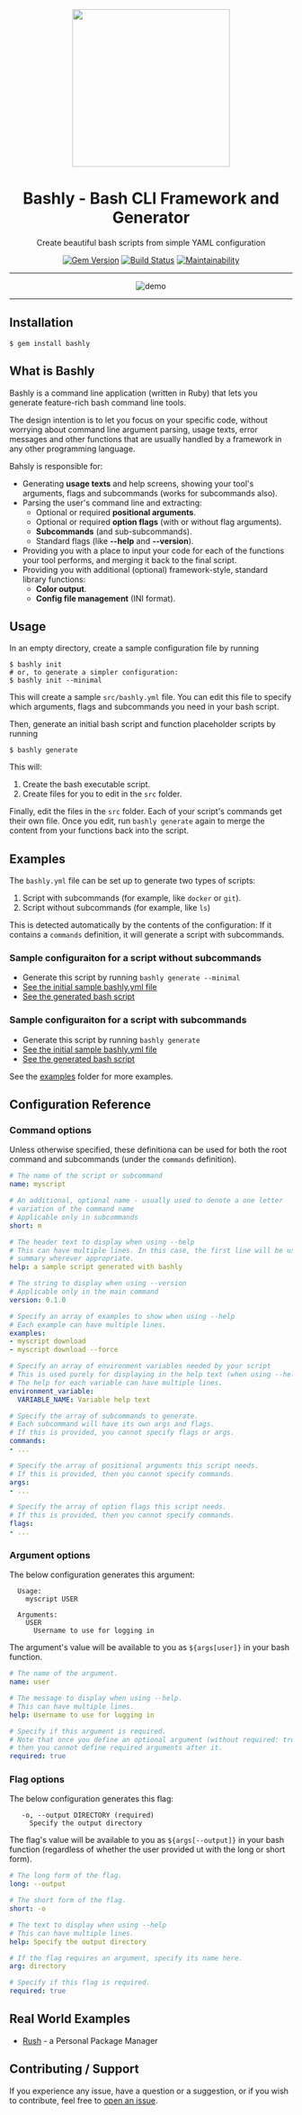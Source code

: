 <div align='center'>
<img src='logo.svg' width=280>

Bashly - Bash CLI Framework and Generator
==================================================

Create beautiful bash scripts from simple YAML configuration

[![Gem Version](https://badge.fury.io/rb/bashly.svg)](https://badge.fury.io/rb/bashly)
[![Build Status](https://travis-ci.com/DannyBen/bashly.svg?branch=master)](https://travis-ci.com/DannyBen/bashly)
[![Maintainability](https://api.codeclimate.com/v1/badges/8cf89047e50ca601e431/maintainability)](https://codeclimate.com/github/DannyBen/bashly/maintainability)

---

![demo](demo/cast.svg)

</div>

---

Installation
--------------------------------------------------

```shell
$ gem install bashly
```


What is Bashly
--------------------------------------------------

Bashly is a command line application (written in Ruby) that lets you generate
feature-rich bash command line tools.

The design intention is to let you focus on your specific code, without 
worrying about command line argument parsing, usage texts, error messages
and other functions that are usually handled by a framework in any other
programming language.

Bahsly is responsible for:

- Generating **usage texts** and help screens, showing your tool's arguments, 
  flags and subcommands (works for subcommands also).
- Parsing the user's command line and extracting:
  - Optional or required **positional arguments**.
  - Optional or required **option flags** (with or without flag arguments).
  - **Subcommands** (and sub-subcommands).
  - Standard flags (like **--help** and **--version**).
- Providing you with a place to input your code for each of the functions 
  your tool performs, and merging it back to the final script.
- Providing you with additional (optional) framework-style, standard
  library functions:
  - **Color output**.
  - **Config file management** (INI format).

Usage
--------------------------------------------------

In an empty directory, create a sample configuration file by running

```shell
$ bashly init
# or, to generate a simpler configuration:
$ bashly init --minimal
```

This will create a sample `src/bashly.yml` file.
You can edit this file to specify which arguments, flags and subcommands you
need in your bash script.

Then, generate an initial bash script and function placeholder scripts by
running

```shell
$ bashly generate
```

This will:

1. Create the bash executable script.
2. Create files for you to edit in the `src` folder.

Finally, edit the files in the `src` folder. Each of your script's commands
get their own file. Once you edit, run `bashly generate` again to merge the
content from your functions back into the script.


Examples
--------------------------------------------------

The `bashly.yml` file can be set up to generate two types of scripts:

1. Script with subcommands (for example, like `docker` or `git`).
2. Script without subcommands (for example, like `ls`)

This is detected automatically by the contents of the configuration: If it
contains a `commands` definition, it will generate a script with subcommands.


### Sample configuraiton for a script without subcommands

- Generate this script by running `bashly generate --minimal`
- [See the initial sample bashly.yml file](examples/minimal/src/bashly.yml)
- [See the generated bash script](examples/minimal/download)

### Sample configuraiton for a script with subcommands

- Generate this script by running `bashly generate`
- [See the initial sample bashly.yml file](examples/subcommands/src/bashly.yml)
- [See the generated bash script](examples/subcommands/cli)


See the [examples](examples) folder for more examples.



Configuration Reference
--------------------------------------------------

### Command options

Unless otherwise specified, these definitiona can be used for both the root
command and subcommands (under the `commands` definition).

```yaml
# The name of the script or subcommand
name: myscript

# An additional, optional name - usually used to denote a one letter 
# variation of the command name
# Applicable only in subcommands
short: m

# The header text to display when using --help
# This can have multiple lines. In this case, the first line will be used as
# summary wherever appropriate.
help: a sample script generated with bashly

# The string to display when using --version
# Applicable only in the main command
version: 0.1.0

# Specify an array of examples to show when using --help
# Each example can have multiple lines.
examples:
- myscript download
- myscript download --force

# Specify an array of environment variables needed by your script
# This is used purely for displaying in the help text (when using --help)
# The help for each variable can have multiple lines.
environment_variable:
  VARIABLE_NAME: Variable help text

# Specify the array of subcommands to generate.
# Each subcommand will have its own args and flags.
# If this is provided, you cannot specify flags or args.
commands: 
- ...

# Specify the array of positional arguments this script needs.
# If this is provided, then you cannot specify commands.
args:
- ...

# Specify the array of option flags this script needs.
# If this is provided, then you cannot specify commands.
flags:
- ...
```


### Argument options

The below configuration generates this argument:

```
  Usage: 
    myscript USER

  Arguments:
    USER
      Username to use for logging in
```

The argument's value will be available to you as `${args[user]}` in your 
bash function.

```yaml
# The name of the argument.
name: user

# The message to display when using --help.
# This can have multiple lines.
help: Username to use for logging in

# Specify if this argument is required.
# Note that once you define an optional argument (without required: true)
# then you cannot define required arguments after it.
required: true
```

### Flag options

The below configuration generates this flag:

```
   -o, --output DIRECTORY (required)
     Specify the output directory
```

The flag's value will be available to you as `${args[--output]}` in your 
bash function (regardless of whether the user provided ut with the long or 
short form).

```yaml
# The long form of the flag.
long: --output

# The short form of the flag.
short: -o

# The text to display when using --help
# This can have multiple lines.
help: Specify the output directory

# If the flag requires an argument, specify its name here.
arg: directory

# Specify if this flag is required.
required: true
```


Real World Examples
--------------------------------------------------

- [Rush][rush] - a Personal Package Manager


Contributing / Support
--------------------------------------------------

If you experience any issue, have a question or a suggestion, or if you wish
to contribute, feel free to [open an issue][issues].

[issues]: https://github.com/DannyBen/bashly/issues
[rush]: https://github.com/DannyBen/rush-cli
